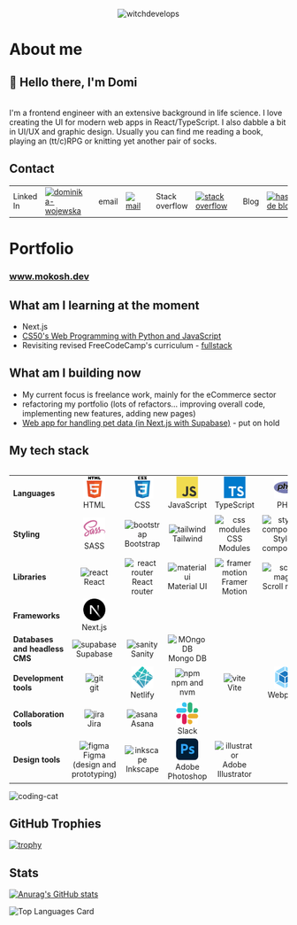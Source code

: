 <p align="center"> <img src="https://komarev.com/ghpvc/?username=witchdevelops&label=Profile%20views&color=0e75b6&style=flat" alt="witchdevelops" /> </p>

# About me

<h2>👋 Hello there, I'm Domi</h2>
<br>I'm a frontend engineer with an extensive background in life science. I love creating the UI for modern web apps in React/TypeScript. I also dabble a bit in UI/UX and graphic design. Usually you can find me reading a book, playing an (tt/c)RPG or knitting yet another pair of socks.

## Contact

<table>
   <tbody>
      <tr>
         <td width="120">Linked In</td>
         <td><a href="https://linkedin.com/in/dominika-wojewska" target="blank"><img align="center" src="https://raw.githubusercontent.com/rahuldkjain/github-profile-readme-generator/master/src/images/icons/Social/linked-in-alt.svg" alt="dominika-wojewska" height="30" width="40" /></a></td>
         <td></td>
         <td width="120">email</td>
         <td><a href="mailto:d.n.wojewska@gmail.com" target="blank"><img align="center" src="https://www.vectorlogo.zone/logos/gmail/gmail-icon.svg" alt="mail" height="30" width="40" /></a></td>
         <td></td>
         <td width="130">Stack overflow</td>
         <td><a href="https://stackoverflow.com/users/21059715" target="blank"><img align="center" src="https://raw.githubusercontent.com/rahuldkjain/github-profile-readme-generator/master/src/images/icons/Social/stack-overflow.svg" alt="stack overflow" height="30" width="40" /></a></td>
          <td></td>
         <td width="120">Blog </td>
         <td><a href="https://witchwrites.hashnode.dev/" target="blank"><img align="center" src="https://cdn.hashnode.com/res/hashnode/image/upload/v1611902473383/CDyAuTy75.png?auto=compress" alt="hashnode blog" height="30" width="30" /></a></td>
<!--          <td width="120">Etsy</td>
         <td><a href="https://www.etsy.com/shop/WitchCraftsDW" target="blank"><img align="center" src="https://upload.wikimedia.org/wikipedia/commons/6/64/Etsy_icon.svg" alt="hashnode blog" height="30" width="30" /></a></td> -->
      </tr>
   </tbody>
</table>

# Portfolio

<h3><a href="https://www.mokosh.dev">www.mokosh.dev</a></h3>

## What am I learning at the moment

* Next.js
* [CS50's Web Programming with Python and JavaScript](https://learning.edx.org/course/course-v1:HarvardX+CS50W+Web/block-v1:HarvardX+CS50W+Web+type@sequential+block@5b5791da2eec43c6b5d3d230ec66e75d/block-v1:HarvardX+CS50W+Web+type@vertical+block@5bdbb06fe1f24514954c49cc10813026)
* Revisiting revised FreeCodeCamp's curriculum - [fullstack](https://www.freecodecamp.org/learn/full-stack-developer/)

## What am I building now

* My current focus is freelance work, mainly for the eCommerce sector
* refactoring my portfolio (lots of refactors... improving overall code, implementing new features, adding new pages)
* [Web app for handling pet data (in Next.js with Supabase)](https://github.com/WitchDevelops/cardboard-fort) - put on hold
  
## My tech stack

<div style="clear: both;">
<table align="left" style="display: block; clear: both;">
   <tbody>
      <tr>
         <td align="left"><strong>Languages</strong></td>
         <td align="center">
            <img src="https://raw.githubusercontent.com/devicons/devicon/master/icons/html5/html5-original-wordmark.svg" alt="html5" width="40" height="40"/>
            <br>HTML
         </td>
         <td align="center">
            <img src="https://raw.githubusercontent.com/devicons/devicon/master/icons/css3/css3-original-wordmark.svg" alt="css3" width="40" height="40"/>
            <br>CSS
         </td>
         <td align="center">
            <img src="https://raw.githubusercontent.com/devicons/devicon/master/icons/javascript/javascript-original.svg" alt="javascript" width="40" height="40"/>
            <br>JavaScript
         </td>
         <td align="center">
            <img src="https://raw.githubusercontent.com/devicons/devicon/master/icons/typescript/typescript-original.svg" alt="typescript" width="40" height="40"/>
            <br>TypeScript
         </td>
         <td align="center">
            <img src="https://raw.githubusercontent.com/devicons/devicon/master/icons/php/php-original.svg" alt="php" width="40" height="40"/>
            <br>PHP
         </td>
         <td align="center">
            <img src="https://raw.githubusercontent.com/gilbarbara/logos/master/logos/python.svg" alt="python" width="40" height="40"/>
            <br>Python
         </td>
      </tr>
      <tr>
         <td align="left"><strong>Styling</strong></td>
         <td align="center">
            <img src="https://raw.githubusercontent.com/devicons/devicon/master/icons/sass/sass-original.svg" alt="sass" width="40" height="40"/>
            <br>SASS
         </td>
         <td align="center">
            <img src="https://raw.githubusercontent.com/gilbarbara/logos/master/logos/bootstrap.svg" alt="bootstrap" width="40" height="40"/>
            <br>Bootstrap
         </td>
         <td align="center">
            <img src="https://raw.githubusercontent.com/gilbarbara/logos/master/logos/tailwindcss-icon.svg" alt="tailwind" width="40" height="40"/>
            <br>Tailwind
         </td>
         <td align="center">
            <img src="https://external-content.duckduckgo.com/iu/?u=https%3A%2F%2Fraw.githubusercontent.com%2Fcss-modules%2Flogos%2Fmaster%2Fcss-modules-logo.png&f=1&nofb=1&ipt=289badb3ad55ef54c2a63696d5595291e9ee559045eaebcc40de29d87b649850&ipo=images" alt="css modules" width="40" height="40"/>
            <br>CSS Modules
         </td>
         <td align="center">
            <img src="https://external-content.duckduckgo.com/iu/?u=https%3A%2F%2Fmiro.medium.com%2Fv2%2Fresize%3Afit%3A318%2F1*7jRD5QhgARucFKvRHFxpOg.png&f=1&nofb=1&ipt=b431a07856e4450d89e8023916dc6a887cc8bc74d29dce449dc5431fbca213af&ipo=images" alt="styled components" width="40" height="40"/>
            <br>Styled components
         </td>
         <td align="center">
            <img src="https://raw.githubusercontent.com/gilbarbara/logos/de2c1f96ff6e74ea7ea979b43202e8d4b863c655/logos/daisyUI-icon.svg" alt="daisy UI" width="40" height="40"/>
            <br>Daisy UI
         </td>
      </tr>
      <tr>
         <td align="left"><strong>Libraries</strong></td>
         <td align="center">
            <img src="https://raw.githubusercontent.com/gilbarbara/logos/master/logos/react.svg" alt="react" width="40" height="40"/>
            <br>React
         </td>
         <td align="center">
            <img src="https://raw.githubusercontent.com/gilbarbara/logos/master/logos/react-router.svg" alt="react router" width="40" height="40"/>
            <br>React router
         </td>
         <td align="center">
            <img src="https://raw.githubusercontent.com/gilbarbara/logos/master/logos/material-ui.svg" alt="material ui" width="40" height="40"/>
            <br>Material UI
         </td>
         <td align="center">
            <img src="https://external-content.duckduckgo.com/iu/?u=https%3A%2F%2Ftse1.mm.bing.net%2Fth%3Fid%3DOIP.Q5azlUHD6PqSqPLL1EyBsgHaHa%26pid%3DApi&f=1&ipt=6ae4bcd7ec2e5e678160b47f472d391bf97e10c77b80965897bbe36afeb8625a&ipo=images" alt="framer motion" width="40" height="40"/>
            <br>Framer Motion
         </td>
         <td align="center">
            <img src="https://scrollmagic.io/assets/img/demo_tophat.png" alt="scroll magic" width="40" height="40"/>
            <br>Scroll magic
         </td>
         <td align="center">
            <img src="https://external-content.duckduckgo.com/iu/?u=https%3A%2F%2Favatars.githubusercontent.com%2Fu%2F139895814%3Fs%3D280%26v%3D4&f=1&nofb=1&ipt=2e99a52be95ee17cd98761075c405c59dd919a6c9a967f88d074464c3995e0e9&ipo=images" alt="shadcn" width="40" height="40"/>
            <br>ShadCN
         </td>
      </tr>
      <tr>
         <td align="left"><strong>Frameworks</strong></td>
         <td align="center">
            <img src="https://raw.githubusercontent.com/devicons/devicon/master/icons/nextjs/nextjs-original.svg" alt="nextjs" width="40" height="40"/>
            <br>Next.js
         </td>
         <td></td>
         <td></td>
         <td></td>
         <td></td>
         <td align="center"></td>
      </tr>
      <tr>
         <td align="left"><strong>Databases and headless CMS</strong></td>
         <td align="center">
            <img src="https://raw.githubusercontent.com/gilbarbara/logos/master/logos/supabase-icon.svg" alt="supabase" width="40" height="40"/>
            <br>Supabase
         </td>
         <td align="center">
            <img src="https://external-content.duckduckgo.com/iu/?u=https%3A%2F%2Fyt3.ggpht.com%2Fa%2FAATXAJx-stPk1I5znVK00ODV7_fYdkP55KF941cJAg%3Ds900-c-k-c0xffffffff-no-rj-mo&f=1&nofb=1&ipt=62529bb7eb4d2d8e282141a6c85cccc4469559d5d771ce580792febed63e8269&ipo=images" alt="sanity" width="40" height="40"/>
            <br>Sanity
         </td>
         <td align="center">
            <img src="https://raw.githubusercontent.com/gilbarbara/logos/de2c1f96ff6e74ea7ea979b43202e8d4b863c655/logos/mongodb-icon.svg" alt="MOngo DB" width="40" height="40"/>
            <br>Mongo DB
         </td>
         <td></td>
         <td></td>
         <td align="center"></td>
      </tr>
      <tr>
         <td align="left"><strong>Development tools</strong></td>
         <td align="center">
            <img src="https://www.vectorlogo.zone/logos/git-scm/git-scm-icon.svg" alt="git" width="40" height="40"/> 
            <br>git
         </td>
         <td align="center">
            <img src="https://raw.githubusercontent.com/gilbarbara/logos/master/logos/netlify-icon.svg" alt="netlify" width="40" height="40"/>
            <br>Netlify
         </td>
         <td align="center">
            <img src="https://www.vectorlogo.zone/logos/npmjs/npmjs-icon.svg" alt="npm" width="40" height="40"/>
            <br>npm and nvm
         </td>
         <td align="center">
            <img src="https://raw.githubusercontent.com/gilbarbara/logos/master/logos/vitejs.svg" alt="vite" width="40" height="40" />
            <br>Vite
         </td>
         <td align="center">
            <img src="https://raw.githubusercontent.com/devicons/devicon/ca28c779441053191ff11710fe24a9e6c23690d6/icons/webpack/webpack-original.svg" alt="webpack" width="40" height="40"/>
            <br>Webpack
         </td>
         <td align="center">
            <img src="https://raw.githubusercontent.com/gilbarbara/logos/de2c1f96ff6e74ea7ea979b43202e8d4b863c655/logos/nodejs-icon.svg" alt="nodejs" width="40" height="40"/>
            <br>NodeJS
         </td>
      </tr>
      <tr>
         <td align="left"><strong>Collaboration tools</strong></td>
         <td align="center">
            <img src="https://www.vectorlogo.zone/logos/atlassian_jira/atlassian_jira-icon.svg" alt="jira" width="40" height="40"/> 
            <br>Jira
         </td>
         <td align="center">
            <img src="https://upload.vectorlogo.zone/logos/asana/images/cae029cc-73d9-4b0d-83e2-70893c439061.svg" alt="asana" width="40" height="40"/>
            <br>Asana
         </td>
         <td align="center">
            <img src="https://raw.githubusercontent.com/devicons/devicon/ca28c779441053191ff11710fe24a9e6c23690d6/icons/slack/slack-original.svg" alt="slack" width="40" height="40" />
            <br>Slack
         </td>
         <td align="center">
         </td>
         <td align="center"></td>
         <td align="center"></td>
      </tr>
      <tr>
         <td align="left"><strong>Design tools</strong></td>
         <td align="center">
            <img src="https://www.vectorlogo.zone/logos/figma/figma-icon.svg" alt="figma" width="40" height="40"/> 
            <br>Figma
            <br>(design and prototyping)
         </td>
         <td align="center">
            <img src="https://www.vectorlogo.zone/logos/inkscape/inkscape-icon.svg" alt="inkscape" width="40" height="40"/>
            <br>Inkscape
         </td>
         <td align="center">
            <img src="https://raw.githubusercontent.com/devicons/devicon/master/icons/photoshop/photoshop-original.svg" alt="photoshop" width="40" height="40"/>
            <br>Adobe Photoshop
         </td>
         <td align="center">
            <img src="https://www.vectorlogo.zone/logos/adobe_illustrator/adobe_illustrator-icon.svg" alt="illustrator" width="40" height="40"/>
            <br>Adobe Illustrator
         </td>
         <td align="center"></td>
         <td align="center"></td>
      </tr>
   </tbody>
</table>
</div>

![coding-cat](https://github.com/WitchDevelops/WitchDevelops/assets/112077394/819347f4-1203-436e-9d83-8e6e92f2dde1)   

## GitHub Trophies

[![trophy](https://github-profile-trophy.vercel.app/?username=WitchDevelops&theme=algolia&row=2&column=5)](https://github.com/WitchDevelops/github-profile-trophy)   


## Stats

[![Anurag's GitHub stats](https://github-readme-stats.vercel.app/api?username=WitchDevelops&count_private=true&show_icons=true&theme=transparent)](https://github.com/WitchDevelops/github-readme-stats)

![Top Languages Card](https://github-readme-stats.vercel.app/api/top-langs/?username=WitchDevelops&layout=donut&theme=transparent&langs_count=10)

